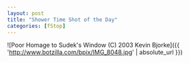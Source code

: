 ```yaml
---
layout: post
title: "Shower Time Shot of the Day"
categories: [fStop]
---
```




![Poor Homage to Sudek's Window (C) 2003 Kevin Bjorke]({{ 'http://www.botzilla.com/bpix/IMG_8048.jpg' | absolute_url }})


